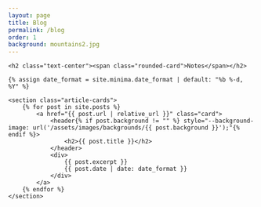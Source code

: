 ```yaml
---
layout: page
title: Blog
permalink: /blog
order: 1
background: mountains2.jpg
---
```


<div class="container">

	<h2 class="text-center"><span class="rounded-card">Notes</span></h2>

	{% assign date_format = site.minima.date_format | default: "%b %-d, %Y" %}

	<section class="article-cards">
		{% for post in site.posts %}
			<a href="{{ post.url | relative_url }}" class="card">
				<header{% if post.background != "" %} style="--background-image: url('/assets/images/backgrounds/{{ post.background }}');"{% endif %}>
					<h2>{{ post.title }}</h2>
				</header>
				<div>
					{{ post.excerpt }}
					{{ post.date | date: date_format }}
				</div>
			</a>
		{% endfor %}
	</section>

</div>
